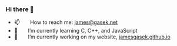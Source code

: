 ### Hi there 👋
- 📫  How to reach me: james@gasek.net
- 🌱  I’m currently learning C, C++, and JavaScript
- 🔭  I’m currently working on my website, [jamesgasek.github.io](www.jamesgasek.github.io)

<!--
**jamesgasek/jamesgasek** is a ✨ _special_ ✨ repository because its `README.md` (this file) appears on your GitHub profile.

Here are some ideas to get you started:

- 🔭 I’m currently working on ...
- 🌱 I’m currently learning ...
- 👯 I’m looking to collaborate on ...
- 🤔 I’m looking for help with ...
- 💬 Ask me about ...
- 📫 How to reach me: ...
- 😄 Pronouns: ...
- ⚡ Fun fact: ...
-->
